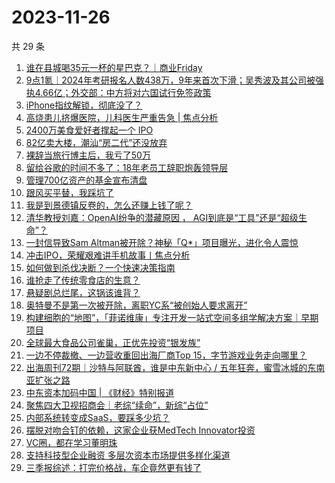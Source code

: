 # 2023-11-26

共 29 条

<!-- BEGIN 36KR -->
<!-- 最后更新时间 2023-11-26 05:02:58 +0800 -->
1. [谁在县城喝35元一杯的星巴克？｜商业Friday](https://36kr.com/p/2531760352601604)
1. [9点1氪｜2024年考研报名人数438万，9年来首次下滑；吴秀波及其公司被强执4.66亿；外交部：中方将对六国试行免签政策](https://36kr.com/p/2533005406742278)
1. [iPhone指纹解锁，彻底没了？](https://36kr.com/p/2532186140010246)
1. [高烧患儿挤爆医院，儿科医生严重告急 | 焦点分析](https://36kr.com/p/2533169635026441)
1. [2400万美食爱好者撑起一个 IPO](https://36kr.com/p/2533148956354307)
1. [82亿卖大楼，潮汕“房二代”还没放弃](https://36kr.com/p/2533133497329408)
1. [裸辞当旅行博主后，我亏了50万](https://36kr.com/p/2533005976774400)
1. [留给谷歌的时间不多了：18年老员工辞职炮轰领导层](https://36kr.com/p/2533161257805316)
1. [管理700亿资产的基金宣布清盘](https://36kr.com/p/2533164648785669)
1. [跟风买平替，我踩坑了](https://36kr.com/p/2533001222317571)
1. [我是到景德镇反卷的，怎么还赚上钱了呢？](https://36kr.com/p/2532355146311431)
1. [清华教授刘嘉：OpenAI纷争的潜藏原因 ，  AGI到底是“工具”还是“超级生命”？](https://36kr.com/p/2533130798982658)
1. [一封信导致Sam Altman被开除？神秘「Q*」项目曝光，进化令人震惊](https://36kr.com/p/2533136258754051)
1. [冲击IPO，荣耀艰难讲手机故事丨焦点分析](https://36kr.com/p/2530493303678473)
1. [如何做到杀伐决断？一个快速决策指南](https://36kr.com/p/2499756348463234)
1. [谁抢走了传统零食店的生意？](https://36kr.com/p/2532320847537670)
1. [悬疑剧总烂尾，这锅该谁背？](https://36kr.com/p/2532354712233479)
1. [奥特曼不是第一次被开除，离职YC系“被创始人要求离开”](https://36kr.com/p/2533060934559232)
1. [构建细胞的“地图”，「菲诺维康」专注开发一站式空间多组学解决方案｜早期项目](https://36kr.com/p/2526267879908873)
1. [全球最大食品公司雀巢，正优先投资“银发族”](https://36kr.com/p/2532388804830985)
1. [一边不停裁撤、一边营收重回出海厂商Top 15，字节游戏业务走向哪里？](https://36kr.com/p/2532360353441539)
1. [出海周刊72期｜沙特与阿联酋，谁是中东新中心 / 五年狂奔，蜜雪冰城的东南亚扩张之路](https://36kr.com/p/2532341508531718)
1. [中东资本加码中国 | 《财经》特别报道](https://36kr.com/p/2532325791573508)
1. [聚焦四大卫视招商会｜老综“续命”，新综“占位”](https://36kr.com/p/2532378000320263)
1. [内部系统转变成SaaS，要踩多少坑？](https://36kr.com/p/2431447882182916)
1. [摆脱对吻合钉的依赖，这家企业获MedTech Innovator投资](https://36kr.com/p/2532950556829190)
1. [VC圈，都在学习董明珠](https://36kr.com/p/2533095332210184)
1. [支持科技型企业融资 多层次资本市场提供多样化渠道](https://36kr.com/p/2532098802329092)
1. [三季报综述：打完价格战，车企竟然更有钱了](https://36kr.com/p/2533018149724038)
<!-- END 36KR -->